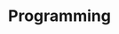 ---
title: Programming
menu:
  sidebar:
    name: Programming
    identifier: programming
    weight: 21
---